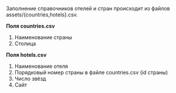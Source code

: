 
Заполнение справочников отелей и стран происходит из файлов assets/{countries,hotels}.csv.

**Поля countries.csv**
1. Наименование страны
2. Столица

**Поля hotels.csv**
1. Наименование отеля
2. Порядковый номер страны в файле countries.csv (id страны)
3. Число звёзд
4. Сайт
